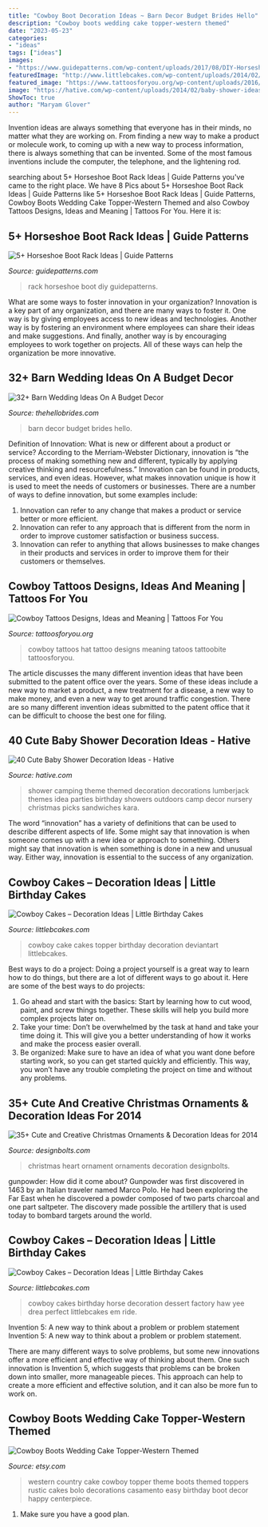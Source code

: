 ```yaml
---
title: "Cowboy Boot Decoration Ideas ~ Barn Decor Budget Brides Hello"
description: "Cowboy boots wedding cake topper-western themed"
date: "2023-05-23"
categories:
- "ideas"
tags: ["ideas"]
images:
- "https://www.guidepatterns.com/wp-content/uploads/2017/08/DIY-Horseshoe-Boot-Rack.jpg"
featuredImage: "http://www.littlebcakes.com/wp-content/uploads/2014/02/Cowboy-Cake-Ideas.jpg"
featured_image: "https://www.tattoosforyou.org/wp-content/uploads/2016/03/Cowboy-Hat-Tattoos.jpg"
image: "https://hative.com/wp-content/uploads/2014/02/baby-shower-ideas/camping-baby-shower-decoration-idea-12.jpg"
ShowToc: true
author: "Maryam Glover"
---
```



Invention ideas are always something that everyone has in their minds, no matter what they are working on. From finding a new way to make a product or molecule work, to coming up with a new way to process information, there is always something that can be invented. Some of the most famous inventions include the computer, the telephone, and the lightening rod.

	

		
searching about 5+ Horseshoe Boot Rack Ideas | Guide Patterns you've came to the right place. We have 8 Pics about 5+ Horseshoe Boot Rack Ideas | Guide Patterns like 5+ Horseshoe Boot Rack Ideas | Guide Patterns, Cowboy Boots Wedding Cake Topper-Western Themed and also Cowboy Tattoos Designs, Ideas and Meaning | Tattoos For You. Here it is:
		
    
## 5+ Horseshoe Boot Rack Ideas | Guide Patterns

<img loading=lazy src="https://www.guidepatterns.com/wp-content/uploads/2017/08/DIY-Horseshoe-Boot-Rack.jpg" onerror="this.onerror=null;this.src='https://tse3.mm.bing.net/th?id=OIP.AyKZxGmnGy1WMOaeEvHGogHaFj&amp;pid=15.1';" alt="5+ Horseshoe Boot Rack Ideas | Guide Patterns">

_Source: guidepatterns.com_

>rack horseshoe boot diy guidepatterns. 

	

What are some ways to foster innovation in your organization?
Innovation is a key part of any organization, and there are many ways to foster it. One way is by giving employees access to new ideas and technologies. Another way is by fostering an environment where employees can share their ideas and make suggestions. And finally, another way is by encouraging employees to work together on projects. All of these ways can help the organization be more innovative.

    
## 32+ Barn Wedding Ideas On A Budget Decor

<img loading=lazy src="https://1.bp.blogspot.com/-Jf2-Es8Qf3U/XhJ3-Ofd45I/AAAAAAAABJQ/P_GeEzXddiYgyD2WSjMuINYUgDTlUMN5QCLcBGAsYHQ/s1600/Barn%2BWedding%2BIdeas%2BOn%2BA%2BBudget%2BDecor%2B17.jpg" onerror="this.onerror=null;this.src='https://tse2.mm.bing.net/th?id=OIP.Bujwuxf2GDK_JN0orbry4gHaLF&amp;pid=15.1';" alt="32+ Barn Wedding Ideas On A Budget Decor">

_Source: thehellobrides.com_

>barn decor budget brides hello. 

	

Definition of Innovation: What is new or different about a product or service?
According to the Merriam-Webster Dictionary, innovation is “the process of making something new and different, typically by applying creative thinking and resourcefulness.” Innovation can be found in products, services, and even ideas. However, what makes innovation unique is how it is used to meet the needs of customers or businesses. There are a number of ways to define innovation, but some examples include: 
1. Innovation can refer to any change that makes a product or service better or more efficient.
2. Innovation can refer to any approach that is different from the norm in order to improve customer satisfaction or business success.
3. Innovation can refer to anything that allows businesses to make changes in their products and services in order to improve them for their customers or themselves.

    
## Cowboy Tattoos Designs, Ideas And Meaning | Tattoos For You

<img loading=lazy src="https://www.tattoosforyou.org/wp-content/uploads/2016/03/Cowboy-Hat-Tattoos.jpg" onerror="this.onerror=null;this.src='https://tse1.mm.bing.net/th?id=OIP.LowqtwSEurT206BH84aXpQHaGp&amp;pid=15.1';" alt="Cowboy Tattoos Designs, Ideas and Meaning | Tattoos For You">

_Source: tattoosforyou.org_

>cowboy tattoos hat tattoo designs meaning tatoos tattoobite tattoosforyou. 

	

The article discusses the many different invention ideas that have been submitted to the patent office over the years. Some of these ideas include a new way to market a product, a new treatment for a disease, a new way to make money, and even a new way to get around traffic congestion. There are so many different invention ideas submitted to the patent office that it can be difficult to choose the best one for filing.

    
## 40 Cute Baby Shower Decoration Ideas - Hative

<img loading=lazy src="https://hative.com/wp-content/uploads/2014/02/baby-shower-ideas/camping-baby-shower-decoration-idea-12.jpg" onerror="this.onerror=null;this.src='https://tse1.mm.bing.net/th?id=OIP.EFgxd-A1q5yn-l6zYhl4EAHaLH&amp;pid=15.1';" alt="40 Cute Baby Shower Decoration Ideas - Hative">

_Source: hative.com_

>shower camping theme themed decoration decorations lumberjack themes idea parties birthday showers outdoors camp decor nursery christmas picks sandwiches kara. 

	

The word “innovation” has a variety of definitions that can be used to describe different aspects of life. Some might say that innovation is when someone comes up with a new idea or approach to something. Others might say that innovation is when something is done in a new and unusual way. Either way, innovation is essential to the success of any organization.

    
## Cowboy Cakes – Decoration Ideas | Little Birthday Cakes

<img loading=lazy src="http://www.littlebcakes.com/wp-content/uploads/2014/02/Cowboy-Cake-Ideas.jpg" onerror="this.onerror=null;this.src='https://tse2.mm.bing.net/th?id=OIP.SwowEiBcfxsJ414qzpoUcQHaJ4&amp;pid=15.1';" alt="Cowboy Cakes – Decoration Ideas | Little Birthday Cakes">

_Source: littlebcakes.com_

>cowboy cake cakes topper birthday decoration deviantart littlebcakes. 

	

Best ways to do a project:
Doing a project yourself is a great way to learn how to do things, but there are a lot of different ways to go about it. Here are some of the best ways to do projects: 
1. Go ahead and start with the basics: Start by learning how to cut wood, paint, and screw things together. These skills will help you build more complex projects later on. 
2. Take your time: Don’t be overwhelmed by the task at hand and take your time doing it. This will give you a better understanding of how it works and make the process easier overall. 
3. Be organized: Make sure to have an idea of what you want done before starting work, so you can get started quickly and efficiently. This way, you won’t have any trouble completing the project on time and without any problems.

    
## 35+ Cute And Creative Christmas Ornaments &amp; Decoration Ideas For 2014

<img loading=lazy src="https://www.designbolts.com/wp-content/uploads/2014/12/Christmas-Heart-Ornament.jpg" onerror="this.onerror=null;this.src='https://tse3.mm.bing.net/th?id=OIP.ttgRo-2dXG7KrDKzYQ2_OAHaJ5&amp;pid=15.1';" alt="35+ Cute and Creative Christmas Ornaments &amp; Decoration Ideas for 2014">

_Source: designbolts.com_

>christmas heart ornament ornaments decoration designbolts. 

	

gunpowder: How did it come about?
Gunpowder was first discovered in 1463 by an Italian traveler named Marco Polo. He had been exploring the Far East when he discovered a powder composed of two parts charcoal and one part saltpeter. The discovery made possible the artillery that is used today to bombard targets around the world.

    
## Cowboy Cakes – Decoration Ideas | Little Birthday Cakes

<img loading=lazy src="https://www.littlebcakes.com/wp-content/uploads/2014/02/Cowboy-Birthday-Cakes-For-Kids-645x1024.jpg" onerror="this.onerror=null;this.src='https://tse3.mm.bing.net/th?id=OIP.5lbahbJH74qALxPF8bH_rQHaLw&amp;pid=15.1';" alt="Cowboy Cakes – Decoration Ideas | Little Birthday Cakes">

_Source: littlebcakes.com_

>cowboy cakes birthday horse decoration dessert factory haw yee drea perfect littlebcakes em ride. 

	

Invention 5: A new way to think about a problem or problem statement
Invention 5: A new way to think about a problem or problem statement. 

There are many different ways to solve problems, but some new innovations offer a more efficient and effective way of thinking about them. One such innovation is Invention 5, which suggests that problems can be broken down into smaller, more manageable pieces. This approach can help to create a more efficient and effective solution, and it can also be more fun to work on.

    
## Cowboy Boots Wedding Cake Topper-Western Themed

<img loading=lazy src="https://img0.etsystatic.com/003/0/6362870/il_570xN.397439956_1zjl.jpg" onerror="this.onerror=null;this.src='https://tse1.mm.bing.net/th?id=OIP.9zWoUGbzy3420aIDA91ltAHaKq&amp;pid=15.1';" alt="Cowboy Boots Wedding Cake Topper-Western Themed">

_Source: etsy.com_

>western country cake cowboy topper theme boots themed toppers rustic cakes bolo decorations casamento easy birthday boot decor happy centerpiece. 

	

1. Make sure you have a good plan.

